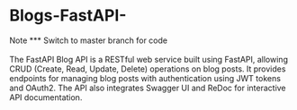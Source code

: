 # Blogs-FastAPI-
Note *** Switch to master branch for code <br><br>
The FastAPI Blog API is a RESTful web service built using FastAPI, allowing CRUD (Create, Read, Update, Delete) operations on blog posts. It provides endpoints for managing blog posts with authentication using JWT tokens and OAuth2. The API also integrates Swagger UI and ReDoc for interactive API documentation.
